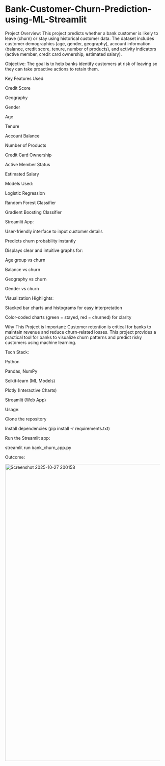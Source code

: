 # Bank-Customer-Churn-Prediction-using-ML-Streamlit
Project Overview:
This project predicts whether a bank customer is likely to leave (churn) or stay using historical customer data. The dataset includes customer demographics (age, gender, geography), account information (balance, credit score, tenure, number of products), and activity indicators (active member, credit card ownership, estimated salary).

Objective:
The goal is to help banks identify customers at risk of leaving so they can take proactive actions to retain them.

Key Features Used:

Credit Score

Geography

Gender

Age

Tenure

Account Balance

Number of Products

Credit Card Ownership

Active Member Status

Estimated Salary

Models Used:

Logistic Regression

Random Forest Classifier

Gradient Boosting Classifier

Streamlit App:

User-friendly interface to input customer details

Predicts churn probability instantly

Displays clear and intuitive graphs for:

Age group vs churn

Balance vs churn

Geography vs churn

Gender vs churn

Visualization Highlights:

Stacked bar charts and histograms for easy interpretation

Color-coded charts (green = stayed, red = churned) for clarity

Why This Project is Important:
Customer retention is critical for banks to maintain revenue and reduce churn-related losses. This project provides a practical tool for banks to visualize churn patterns and predict risky customers using machine learning.

Tech Stack:

Python

Pandas, NumPy

Scikit-learn (ML Models)

Plotly (Interactive Charts)

Streamlit (Web App)

Usage:

Clone the repository

Install dependencies (pip install -r requirements.txt)

Run the Streamlit app:

streamlit run bank_churn_app.py


Outcome:

<img width="1749" height="964" alt="Screenshot 2025-10-27 200158" src="https://github.com/user-attachments/assets/a77c929e-b5cb-45a6-99e9-e266e8eb6c03" />

